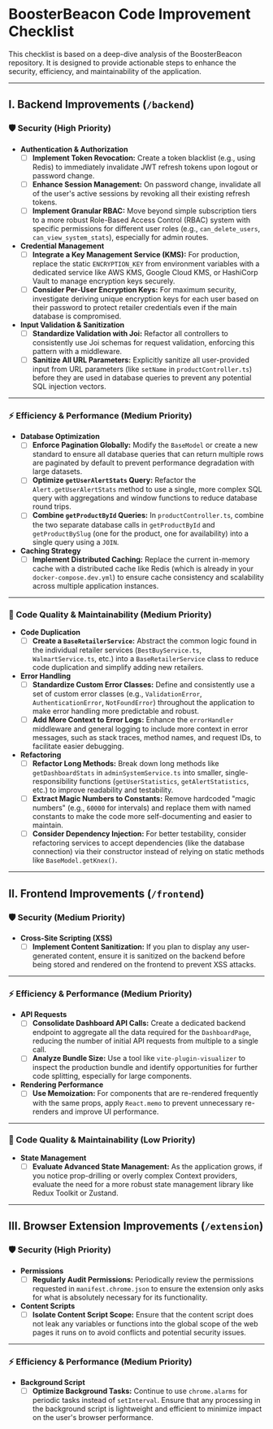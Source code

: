 # BoosterBeacon Code Improvement Checklist

This checklist is based on a deep-dive analysis of the BoosterBeacon repository. It is designed to provide actionable steps to enhance the security, efficiency, and maintainability of the application.

---

## Ⅰ. Backend Improvements (`/backend`)

### 🛡️ Security (High Priority)

* **Authentication & Authorization**
    * [ ] **Implement Token Revocation:** Create a token blacklist (e.g., using Redis) to immediately invalidate JWT refresh tokens upon logout or password change.
    * [ ] **Enhance Session Management:** On password change, invalidate all of the user's active sessions by revoking all their existing refresh tokens.
    * [ ] **Implement Granular RBAC:** Move beyond simple subscription tiers to a more robust Role-Based Access Control (RBAC) system with specific permissions for different user roles (e.g., `can_delete_users`, `can_view_system_stats`), especially for admin routes.

* **Credential Management**
    * [ ] **Integrate a Key Management Service (KMS):** For production, replace the static `ENCRYPTION_KEY` from environment variables with a dedicated service like AWS KMS, Google Cloud KMS, or HashiCorp Vault to manage encryption keys securely.
    * [ ] **Consider Per-User Encryption Keys:** For maximum security, investigate deriving unique encryption keys for each user based on their password to protect retailer credentials even if the main database is compromised.

* **Input Validation & Sanitization**
    * [ ] **Standardize Validation with Joi:** Refactor all controllers to consistently use Joi schemas for request validation, enforcing this pattern with a middleware.
    * [ ] **Sanitize All URL Parameters:** Explicitly sanitize all user-provided input from URL parameters (like `setName` in `productController.ts`) before they are used in database queries to prevent any potential SQL injection vectors.

---

### ⚡ Efficiency & Performance (Medium Priority)

* **Database Optimization**
    * [ ] **Enforce Pagination Globally:** Modify the `BaseModel` or create a new standard to ensure all database queries that can return multiple rows are paginated by default to prevent performance degradation with large datasets.
    * [ ] **Optimize `getUserAlertStats` Query:** Refactor the `Alert.getUserAlertStats` method to use a single, more complex SQL query with aggregations and window functions to reduce database round trips.
    * [ ] **Combine `getProductById` Queries:** In `productController.ts`, combine the two separate database calls in `getProductById` and `getProductBySlug` (one for the product, one for availability) into a single query using a `JOIN`.

* **Caching Strategy**
    * [ ] **Implement Distributed Caching:** Replace the current in-memory cache with a distributed cache like Redis (which is already in your `docker-compose.dev.yml`) to ensure cache consistency and scalability across multiple application instances.

---

### 🧹 Code Quality & Maintainability (Medium Priority)

* **Code Duplication**
    * [ ] **Create a `BaseRetailerService`:** Abstract the common logic found in the individual retailer services (`BestBuyService.ts`, `WalmartService.ts`, etc.) into a `BaseRetailerService` class to reduce code duplication and simplify adding new retailers.

* **Error Handling**
    * [ ] **Standardize Custom Error Classes:** Define and consistently use a set of custom error classes (e.g., `ValidationError`, `AuthenticationError`, `NotFoundError`) throughout the application to make error handling more predictable and robust.
    * [ ] **Add More Context to Error Logs:** Enhance the `errorHandler` middleware and general logging to include more context in error messages, such as stack traces, method names, and request IDs, to facilitate easier debugging.

* **Refactoring**
    * [ ] **Refactor Long Methods:** Break down long methods like `getDashboardStats` in `adminSystemService.ts` into smaller, single-responsibility functions (`getUserStatistics`, `getAlertStatistics`, etc.) to improve readability and testability.
    * [ ] **Extract Magic Numbers to Constants:** Remove hardcoded "magic numbers" (e.g., `60000` for intervals) and replace them with named constants to make the code more self-documenting and easier to maintain.
    * [ ] **Consider Dependency Injection:** For better testability, consider refactoring services to accept dependencies (like the database connection) via their constructor instead of relying on static methods like `BaseModel.getKnex()`.

---

## Ⅱ. Frontend Improvements (`/frontend`)

### 🛡️ Security (Medium Priority)

* **Cross-Site Scripting (XSS)**
    * [ ] **Implement Content Sanitization:** If you plan to display any user-generated content, ensure it is sanitized on the backend before being stored and rendered on the frontend to prevent XSS attacks.

---

### ⚡ Efficiency & Performance (Medium Priority)

* **API Requests**
    * [ ] **Consolidate Dashboard API Calls:** Create a dedicated backend endpoint to aggregate all the data required for the `DashboardPage`, reducing the number of initial API requests from multiple to a single call.
    * [ ] **Analyze Bundle Size:** Use a tool like `vite-plugin-visualizer` to inspect the production bundle and identify opportunities for further code splitting, especially for large components.

* **Rendering Performance**
    * [ ] **Use Memoization:** For components that are re-rendered frequently with the same props, apply `React.memo` to prevent unnecessary re-renders and improve UI performance.

---

### 🧹 Code Quality & Maintainability (Low Priority)

* **State Management**
    * [ ] **Evaluate Advanced State Management:** As the application grows, if you notice prop-drilling or overly complex Context providers, evaluate the need for a more robust state management library like Redux Toolkit or Zustand.

---

## Ⅲ. Browser Extension Improvements (`/extension`)

### 🛡️ Security (High Priority)

* **Permissions**
    * [ ] **Regularly Audit Permissions:** Periodically review the permissions requested in `manifest.chrome.json` to ensure the extension only asks for what is absolutely necessary for its functionality.

* **Content Scripts**
    * [ ] **Isolate Content Script Scope:** Ensure that the content script does not leak any variables or functions into the global scope of the web pages it runs on to avoid conflicts and potential security issues.

---

### ⚡ Efficiency & Performance (Medium Priority)

* **Background Script**
    * [ ] **Optimize Background Tasks:** Continue to use `chrome.alarms` for periodic tasks instead of `setInterval`. Ensure that any processing in the background script is lightweight and efficient to minimize impact on the user's browser performance.